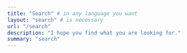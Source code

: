 ```yaml
---
title: "Search" # in any language you want
layout: "search" # is necessary
url: "/search"
description: "I hope you find what you are looking for."
summary: "search"
---
```

